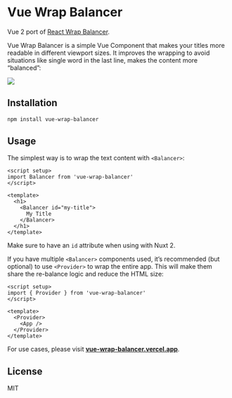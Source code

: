 # Vue Wrap Balancer

Vue 2 port of [React Wrap Balancer](https://github.com/shuding/react-wrap-balancer).

Vue Wrap Balancer is a simple Vue Component that makes your titles more readable in different viewport sizes. It improves the wrapping to avoid situations like single word in the last line, makes the content more “balanced”:

![](https://i.imgur.com/2LWVkXk.gif)

## Installation

```bash
npm install vue-wrap-balancer
```

## Usage

The simplest way is to wrap the text content with `<Balancer>`:

```vue
<script setup>
import Balancer from 'vue-wrap-balancer'
</script>

<template>
  <h1>
    <Balancer id="my-title">
      My Title
    </Balancer>
  </h1>
</template>
```

Make sure to have an `id` attribute when using with Nuxt 2.

If you have multiple `<Balancer>` components used, it’s recommended (but optional) to use `<Provider>` to wrap the entire app. This will make them share the re-balance logic and reduce the HTML size:

```vue
<script setup>
import { Provider } from 'vue-wrap-balancer'
</script>

<template>
  <Provider>
    <App />
  </Provider>
</template>
```

For use cases, please visit [**vue-wrap-balancer.vercel.app**](https://vue-wrap-balancer.vercel.app).

## License

MIT
